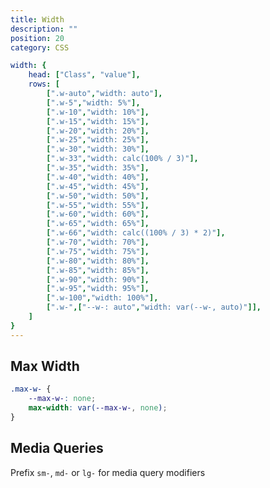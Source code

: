 ```yaml
---
title: Width
description: ""
position: 20
category: CSS

width: {
	head: ["Class", "value"],
	rows: [
		[".w-auto","width: auto"],
		[".w-5","width: 5%"],
		[".w-10","width: 10%"],
		[".w-15","width: 15%"],
		[".w-20","width: 20%"],
		[".w-25","width: 25%"],
		[".w-30","width: 30%"],
		[".w-33","width: calc(100% / 3)"],
		[".w-35","width: 35%"],
		[".w-40","width: 40%"],
		[".w-45","width: 45%"],
		[".w-50","width: 50%"],
		[".w-55","width: 55%"],
		[".w-60","width: 60%"],
		[".w-65","width: 65%"],
		[".w-66","width: calc((100% / 3) * 2)"],
		[".w-70","width: 70%"],
		[".w-75","width: 75%"],
		[".w-80","width: 80%"],
		[".w-85","width: 85%"],
		[".w-90","width: 90%"],
		[".w-95","width: 95%"],
		[".w-100","width: 100%"],
		[".w-",["--w-: auto","width: var(--w-, auto)"]],
	]
}
---
```


<c-table pn="width"></c-table>

## Max Width

```css
.max-w- {
	--max-w-: none;
	max-width: var(--max-w-, none);
}
```

## Media Queries

Prefix `sm-`, `md-` or `lg-` for media query modifiers
